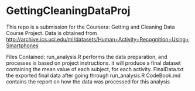 # GettingCleaningDataProj

This repo is a submission for the Coursera: Getting and Cleaning Data Course Project.
Data is obtained from http://archive.ics.uci.edu/ml/datasets/Human+Activity+Recognition+Using+Smartphones

Files Contained:
  run_analysis.R
    performs the data preparation, and processes is based on project instructions.
    it will produce a final dataset containing the mean value of each subject, for each activity.
  FinalData.txt
    the exported final data after going through run_analysis.R
  CodeBook.md
    contains the report on how the data was processed for this analysis
